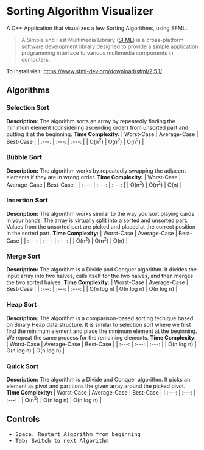 # Sorting Algorithm Visualizer
A C++ Application that visualizes a few Sorting Algorithms, using SFML:
> A Simple and Fast Multimedia Library ([SFML](https://www.sfml-dev.org/)) is a cross-platform software development library designed to provide a simple 
> application programming interface to various multimedia components in computers.

To Install visit: https://www.sfml-dev.org/download/sfml/2.5.1/

## Algorithms
### Selection Sort
**Description:** The algorithm sorts an array by repeatedly finding the minimum element (considering ascending order) from unsorted part and putting it at the beginning.
**Time Complexity:**
|   Worst-Case          |   Average-Case        |   Best-Case           |
|   :---:               |   :---:               |   :---:               |
|   O(n<sup>2</sup>)    |   O(n<sup>2</sup>)    |   O(n<sup>2</sup>)    |

### Bubble Sort
**Description:** The algorithm works by repeatedly swapping the adjacent elements if they are in wrong order.
**Time Complexity:**
|   Worst-Case          |   Average-Case        |   Best-Case           |
|   :---:               |   :---:               |   :---:               |
|   O(n<sup>2</sup>)    |   O(n<sup>2</sup>)    |   O(n)                |

### Insertion Sort
**Description:** The algorithm works similar to the way you sort playing cards in your hands. The array is virtually split into a sorted and unsorted part. Values from the unsorted part are picked and placed at the correct position in the sorted part.
**Time Complexity:**
|   Worst-Case          |   Average-Case        |   Best-Case           |
|   :---:               |   :---:               |   :---:               |
|   O(n<sup>2</sup>)    |   O(n<sup>2</sup>)    |   O(n)                |

### Merge Sort
**Description:** The algorithm is a Divide and Conquer algorithm. It divides the input array into two halves, calls itself for the two halves, and then merges the two sorted halves.
**Time Complexity:**
|   Worst-Case          |   Average-Case        |   Best-Case           |
|   :---:               |   :---:               |   :---:               |
|   O(n log n)          |   O(n log n)          |   O(n log n)          |

### Heap Sort
**Description:** The algorithm is a comparison-based sorting techique based on Binary Heap data structure. It is similar to selection sort where we first find the minimum element and place the minimum element at the beginning. We repeat the same process for the remaining elements.
**Time Complexity:**
|   Worst-Case          |   Average-Case        |   Best-Case           |
|   :---:               |   :---:               |   :---:               |
|   O(n log n)          |   O(n log n)          |   O(n log n)          |

### Quick Sort
**Description:** The algorithm is a Divide and Conquer algorithm. It picks an element as pivot and partitions the given array around the picked pivot.
**Time Complexity:**
|   Worst-Case          |   Average-Case        |   Best-Case           |
|   :---:               |   :---:               |   :---:               |
|   O(n<sup>2</sup>)    |   O(n log n)          |   O(n log n)          |

## Controls
- <kbd>Space</kpd>: Restart Algorithm from beginning
- <kbd>Tab</kpd>: Switch to next Algorithm